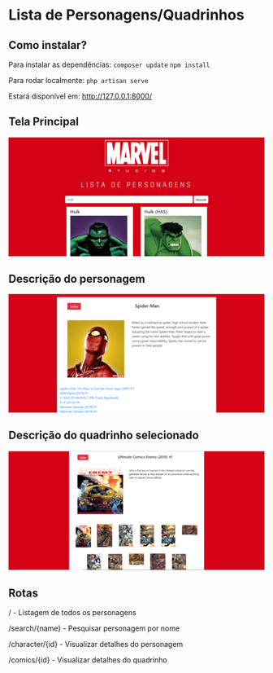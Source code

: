 # Lista de Personagens/Quadrinhos

## Como instalar?
Para instalar as dependências:
       `composer update`
       `npm install`
   
   Para rodar localmente: `php artisan serve`
   
   Estará disponível em: http://127.0.0.1:8000/
   

## Tela Principal
![](https://github.com/mairaarquino/marvel/blob/master/public/images/Screenshot_4.png)

## Descrição do personagem
![](https://github.com/mairaarquino/marvel/blob/master/public/images/Screenshot_1.png)

## Descrição do quadrinho selecionado
![](https://github.com/mairaarquino/marvel/blob/master/public/images/Screenshot_2.png)

## Rotas

/ - Listagem de todos os personagens

/search/{name} - Pesquisar personagem por nome

/character/{id} - Visualizar detalhes do personagem

/comics/{id} - Visualizar detalhes do quadrinho
